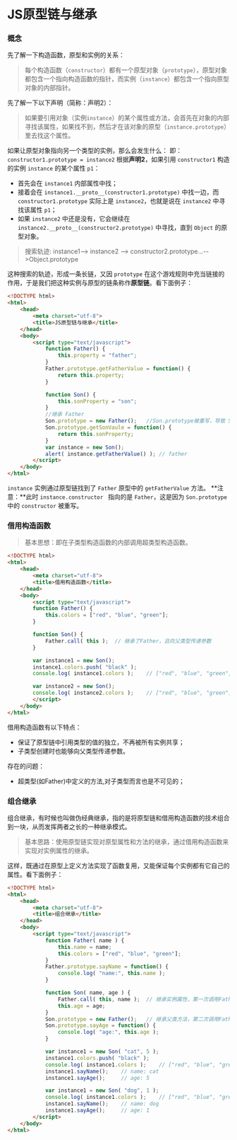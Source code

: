 # JS原型链与继承

### 概念

先了解一下构造函数，原型和实例的关系：
> 每个构造函数（`constructor`）都有一个原型对象（`prototype`），原型对象都包含一个指向构造函数的指针，而实例（`instance`）都包含一个指向原型对象的内部指针。

先了解一下以下声明（简称：声明2）：
> 如果要引用对象（实例`instance`）的某个属性或方法，会首先在对象的内部寻找该属性，如果找不到，然后才在该对象的原型（`instance.prototype`）里去找这个属性。

如果让原型对象指向另一个类型的实例，那么会发生什么：
即：`constructor1.prototype = instance2`
根据**声明2**，如果引用 `constructor1` 构造的实例 `instance` 的某个属性 `p1`：
- 首先会在 `instance1` 内部属性中找；
- 接着会在 `instance1.__proto__(constructor1.prototype)` 中找一边，而 `constructor1.prototype` 实际上是 `instance2`，也就是说在 `instance2` 中寻找该属性 `p1`；
- 如果 `instance2` 中还是没有，它会继续在 `instance2.__proto__(constructor2.prototype)` 中寻找，直到 `Object` 的原型对象。

> 搜索轨迹: instance1--> instance2 --> constructor2.prototype…-->Object.prototype

这种搜索的轨迹，形成一条长链，又因 `prototype` 在这个游戏规则中充当链接的作用，于是我们把这种实例与原型的链条称作**原型链**。看下面例子：

```html
<!DOCTYPE html>
<html>
    <head>
        <meta charset="utf-8">
        <title>JS原型链与继承</title>
    </head>
    <body>
        <script type="text/javascript">
            function Father() {
                this.property = "father";
            }
            Father.prototype.getFatherValue = function() {
                return this.property;
            }

            function Son() {
                this.sonProperty = "son";
            }
            //继承 Father
            Son.prototype = new Father();   //Son.prototype被重写，导致 Son.prototype.constructor 也一同被重写
            Son.prototype.getSonVaule = function() {
            	return this.sonProperty;
            }
            var instance = new Son();
            alert( instance.getFatherValue() ); // father
        </script>
    </body>
</html>
```

`instance` 实例通过原型链找到了 `Father` 原型中的 `getFatherValue` 方法。
**注意：**此时 `instance.constructor ` 指向的是 `Father`，这是因为 `Son.prototype` 中的 `constructor` 被重写。

### 借用构造函数

> 基本思想：即在子类型构造函数的内部调用超类型构造函数。

```html
<!DOCTYPE html>
<html>
    <head>
        <meta charset="utf-8">
        <title>借用构造函数</title>
    </head>
    <body>
        <script type="text/javascript">
        function Father() {
            this.colors = ["red", "blue", "green"];
        }

        function Son() {
            Father.call( this );  // 继承了Father，且向父类型传递参数
        }

        var instance1 = new Son();
        instance1.colors.push( "black" );
        console.log( instance1.colors );    // ["red", "blue", "green", "black"]

        var instance2 = new Son();
        console.log( instance2.colors );    // ["red", "blue", "green"] - 可见引用类型值是独立的
        </script>
    </body>
</html>
```
借用构造函数有以下特点：
- 保证了原型链中引用类型的值的独立，不再被所有实例共享；
- 子类型创建时也能够向父类型传递参数。

存在的问题：
- 超类型(如Father)中定义的方法,对子类型而言也是不可见的；

### 组合继承
组合继承，有时候也叫做伪经典继承，指的是将原型链和借用构造函数的技术组合到一块，从而发挥两者之长的一种继承模式。

> 基本思路：使用原型链实现对原型属性和方法的继承，通过借用构造函数来实现对实例属性的继承。

这样，既通过在原型上定义方法实现了函数复用，又能保证每个实例都有它自己的属性。看下面例子：

```html
<!DOCTYPE html>
<html>
    <head>
        <meta charset="utf-8">
        <title>组合继承</title>
    </head>
    <body>
        <script type="text/javascript">
            function Father( name ) {
                this.name = name;
                this.colors = ["red", "blue", "green"];
            }
            Father.prototype.sayName = function() {
                console.log( "name:", this.name );
            }

            function Son( name, age ) {
                Father.call( this, name );  // 继承实例属性，第一次调用Father()
                this.age = age;
            }
            Son.prototype = new Father();   // 继承父类方法，第二次调用Father()
            Son.prototype.sayAge = function() {
                console.log( "age:", this.age );
            }

            var instance1 = new Son( "cat", 5 );
            instance1.colors.push( "black" );
            console.log( instance1.colors );    // ["red", "blue", "green", "black"]
            instance1.sayName();    // name: cat
            instance1.sayAge();     // age: 5

            var instance1 = new Son( "dog", 1 );
            console.log( instance1.colors );    // ["red", "blue", "green"]
            instance1.sayName();    // name: dog
            instance1.sayAge();     // age: 1
        </script>
    </body>
</html>
```
